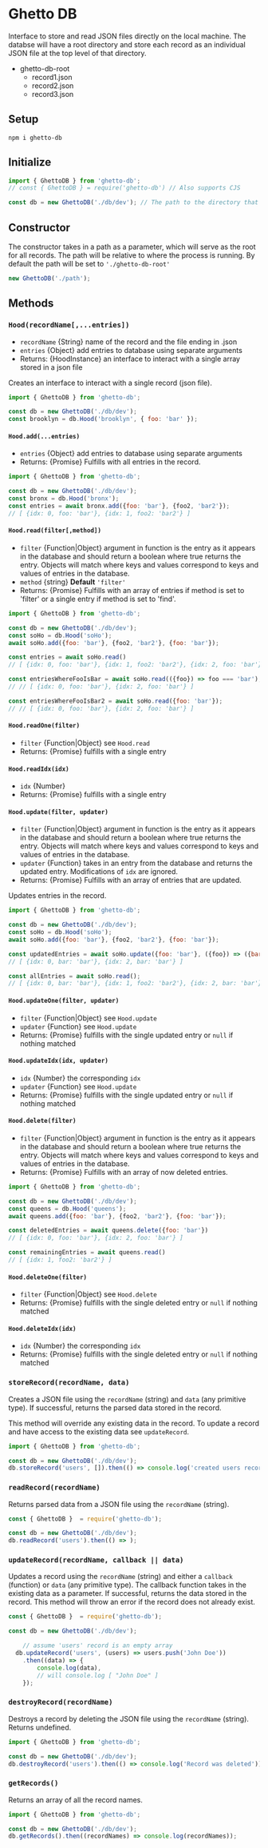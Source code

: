 # Ghetto DB

Interface to store and read JSON files directly on the local machine. The databse will have a root directory and store each record as an individual JSON file at the top level of that directory.

-   ghetto-db-root
    -   record1.json
    -   record2.json
    -   record3.json

## Setup

```
npm i ghetto-db
```

## Initialize

```javascript
import { GhettoDB } from 'ghetto-db';
// const { GhettoDB } = require('ghetto-db') // Also supports CJS

const db = new GhettoDB('./db/dev'); // The path to the directory that will contain all the JSON files for this database
```

## Constructor

The constructor takes in a path as a parameter, which will serve as the root for all records. The path will be relative to where the process is running. By default the path will be set to `'./ghetto-db-root'`

```javascript
new GhettoDB('./path');
```

## Methods

### `Hood(recordName[,...entries])`

-   `recordName` {String} name of the record and the file ending in .json
-   `entries` {Object} add entries to database using separate arguments
-   Returns: {HoodInstance} an interface to interact with a single array stored in a json file

Creates an interface to interact with a single record (json file).

```javascript
import { GhettoDB } from 'ghetto-db';

const db = new GhettoDB('./db/dev');
const brooklyn = db.Hood('brooklyn', { foo: 'bar' });
```

#### `Hood.add(...entries)`

-   `entries` {Object} add entries to database using separate arguments
-   Returns: {Promise} Fulfills with all entries in the record.

```javascript
import { GhettoDB } from 'ghetto-db';

const db = new GhettoDB('./db/dev');
const bronx = db.Hood('bronx');
const entries = await bronx.add({foo: 'bar'}, {foo2, 'bar2'});
// [ {idx: 0, foo: 'bar'}, {idx: 1, foo2: 'bar2'} ]
```

#### `Hood.read(filter[,method])`

-   `filter` {Function|Object} argument in function is the entry as it appears in the database and should return a boolean where true returns the entry. Objects will match where keys and values correspond to keys and values of entries in the database.
-   `method` {string} **Default** `'filter'`
-   Returns: {Promise} Fulfills with an array of entries if method is set to 'filter' or a single entry if method is set to 'find'.

```javascript
import { GhettoDB } from 'ghetto-db';

const db = new GhettoDB('./db/dev');
const soHo = db.Hood('soHo');
await soHo.add({foo: 'bar'}, {foo2, 'bar2'}, {foo: 'bar'});

const entries = await soHo.read()
// [ {idx: 0, foo: 'bar'}, {idx: 1, foo2: 'bar2'}, {idx: 2, foo: 'bar'} ]

const entriesWhereFooIsBar = await soHo.read(({foo}) => foo === 'bar');
// // [ {idx: 0, foo: 'bar'}, {idx: 2, foo: 'bar'} ]

const entriesWhereFooIsBar2 = await soHo.read({foo: 'bar'});
// // [ {idx: 0, foo: 'bar'}, {idx: 2, foo: 'bar'} ]
```

#### `Hood.readOne(filter)`

-   `filter` {Function|Object} see `Hood.read`
-   Returns: {Promise} fulfills with a single entry

#### `Hood.readIdx(idx)`

-   `idx` {Number}
-   Returns: {Promise} fulfills with a single entry

#### `Hood.update(filter, updater)`

-   `filter` {Function|Object} argument in function is the entry as it appears in the database and should return a boolean where true returns the entry. Objects will match where keys and values correspond to keys and values of entries in the database.
-   `updater` {Function} takes in an entry from the database and returns the updated entry. Modifications of `idx` are ignored.
-   Returns: {Promise} Fulfills with an array of entries that are updated.

Updates entries in the record.

```javascript
import { GhettoDB } from 'ghetto-db';

const db = new GhettoDB('./db/dev');
const soHo = db.Hood('soHo');
await soHo.add({foo: 'bar'}, {foo2, 'bar2'}, {foo: 'bar'});

const updatedEntries = await soHo.update({foo: 'bar'}, ({foo}) => ({bar: foo}))
// [ {idx: 0, bar: 'bar'}, {idx: 2, bar: 'bar'} ]

const allEntries = await soHo.read();
// [ {idx: 0, bar: 'bar'}, {idx: 1, foo2: 'bar2'}, {idx: 2, bar: 'bar'} ]
```

#### `Hood.updateOne(filter, updater)`

-   `filter` {Function|Object} see `Hood.update`
-   `updater` {Function} see `Hood.update`
-   Returns: {Promise} fulfills with the single updated entry or `null` if nothing matched

#### `Hood.updateIdx(idx, updater)`

-   `idx` {Number} the corresponding `idx`
-   `updater` {Function} see `Hood.update`
-   Returns: {Promise} fulfills with the single updated entry or `null` if nothing matched

#### `Hood.delete(filter)`

-   `filter` {Function|Object} argument in function is the entry as it appears in the database and should return a boolean where true returns the entry. Objects will match where keys and values correspond to keys and values of entries in the database.
-   Returns: {Promise} Fulfills with an array of now deleted entries.

```javascript
import { GhettoDB } from 'ghetto-db';

const db = new GhettoDB('./db/dev');
const queens = db.Hood('queens');
await queens.add({foo: 'bar'}, {foo2, 'bar2'}, {foo: 'bar'});

const deletedEntries = await queens.delete({foo: 'bar'})
// [ {idx: 0, foo: 'bar'}, {idx: 2, foo: 'bar'} ]

const remainingEntries = await queens.read()
// [ {idx: 1, foo2: 'bar2'} ]
```

#### `Hood.deleteOne(filter)`

-   `filter` {Function|Object} see `Hood.delete`
-   Returns: {Promise} fulfills with the single deleted entry or `null` if nothing matched

#### `Hood.deleteIdx(idx)`

-   `idx` {Number} the corresponding `idx`
-   Returns: {Promise} fulfills with the single deleted entry or `null` if nothing matched

### `storeRecord(recordName, data)`

Creates a JSON file using the `recordName` (string) and `data` (any primitive type). If successful, returns the parsed data stored in the record.

This method will override any existing data in the record. To update a record and have access to the existing data see `updateRecord`.

```javascript
import { GhettoDB } from 'ghetto-db';

const db = new GhettoDB('./db/dev');
db.storeRecord('users', []).then(() => console.log('created users record'));
```

### `readRecord(recordName)`

Returns parsed data from a JSON file using the `recordName` (string).

```javascript
const { GhettoDB }  = require('ghetto-db');

const db = new GhettoDB('./db/dev');
db.readRecord('users').then(() => );
```

### `updateRecord(recordName, callback || data)`

Updates a record using the `recordName` (string) and either a `callback` (function) or `data` (any primitive type). The callback function takes in the existing data as a parameter. If successful, returns the data stored in the record. This method will throw an error if the record does not already exist.

```javascript
const { GhettoDB }  = require('ghetto-db');

const db = new GhettoDB('./db/dev');

    // assume 'users' record is an empty array
  db.updateRecord('users', (users) => users.push('John Doe'))
    .then((data) => {
        console.log(data),
        // will console.log [ "John Doe" ]
    });

```

### `destroyRecord(recordName)`

Destroys a record by deleting the JSON file using the `recordName` (string). Returns undefined.

```javascript
import { GhettoDB } from 'ghetto-db';

const db = new GhettoDB('./db/dev');
db.destroyRecord('users').then(() => console.log('Record was deleted'));
```

### `getRecords()`

Returns an array of all the record names.

```javascript
import { GhettoDB } from 'ghetto-db';

const db = new GhettoDB('./db/dev');
db.getRecords().then((recordNames) => console.log(recordNames));
```
